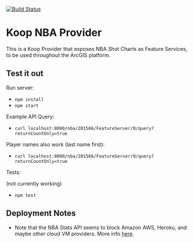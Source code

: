 [![Build Status](https://travis-ci.org/gavinr/koop-provider-nba.svg?branch=master)](https://travis-ci.org/gavinr/koop-provider-nba)


# Koop NBA Provider

This is a Koop Provider that exposes NBA Shot Charts as Feature Services, to be used throughout the ArcGIS platform.

## Test it out
Run server:
- `npm install`
- `npm start`

Example API Query:
- `curl localhost:8080/nba/201566/FeatureServer/0/query?returnCountOnly=true`

Player names also work (last name first):
- `curl localhost:8080/nba/201566/FeatureServer/0/query?returnCountOnly=true`

Tests:

(not currently working)

- `npm test`

## Deployment Notes

- Note that the NBA Stats API seems to block Amazon AWS, Heroku, and maybe other cloud VM providers. More info [here](https://github.com/bttmly/nba/issues/41#issuecomment-294879571).